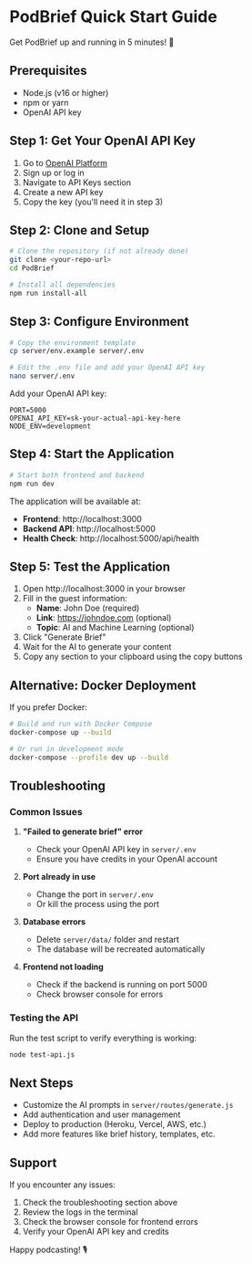 # PodBrief Quick Start Guide

Get PodBrief up and running in 5 minutes! 🚀

## Prerequisites

- Node.js (v16 or higher)
- npm or yarn
- OpenAI API key

## Step 1: Get Your OpenAI API Key

1. Go to [OpenAI Platform](https://platform.openai.com/)
2. Sign up or log in
3. Navigate to API Keys section
4. Create a new API key
5. Copy the key (you'll need it in step 3)

## Step 2: Clone and Setup

```bash
# Clone the repository (if not already done)
git clone <your-repo-url>
cd PodBrief

# Install all dependencies
npm run install-all
```

## Step 3: Configure Environment

```bash
# Copy the environment template
cp server/env.example server/.env

# Edit the .env file and add your OpenAI API key
nano server/.env
```

Add your OpenAI API key:
```env
PORT=5000
OPENAI_API_KEY=sk-your-actual-api-key-here
NODE_ENV=development
```

## Step 4: Start the Application

```bash
# Start both frontend and backend
npm run dev
```

The application will be available at:
- **Frontend**: http://localhost:3000
- **Backend API**: http://localhost:5000
- **Health Check**: http://localhost:5000/api/health

## Step 5: Test the Application

1. Open http://localhost:3000 in your browser
2. Fill in the guest information:
   - **Name**: John Doe (required)
   - **Link**: https://johndoe.com (optional)
   - **Topic**: AI and Machine Learning (optional)
3. Click "Generate Brief"
4. Wait for the AI to generate your content
5. Copy any section to your clipboard using the copy buttons

## Alternative: Docker Deployment

If you prefer Docker:

```bash
# Build and run with Docker Compose
docker-compose up --build

# Or run in development mode
docker-compose --profile dev up --build
```

## Troubleshooting

### Common Issues

1. **"Failed to generate brief" error**
   - Check your OpenAI API key in `server/.env`
   - Ensure you have credits in your OpenAI account

2. **Port already in use**
   - Change the port in `server/.env`
   - Or kill the process using the port

3. **Database errors**
   - Delete `server/data/` folder and restart
   - The database will be recreated automatically

4. **Frontend not loading**
   - Check if the backend is running on port 5000
   - Check browser console for errors

### Testing the API

Run the test script to verify everything is working:

```bash
node test-api.js
```

## Next Steps

- Customize the AI prompts in `server/routes/generate.js`
- Add authentication and user management
- Deploy to production (Heroku, Vercel, AWS, etc.)
- Add more features like brief history, templates, etc.

## Support

If you encounter any issues:
1. Check the troubleshooting section above
2. Review the logs in the terminal
3. Check the browser console for frontend errors
4. Verify your OpenAI API key and credits

Happy podcasting! 🎙️ 